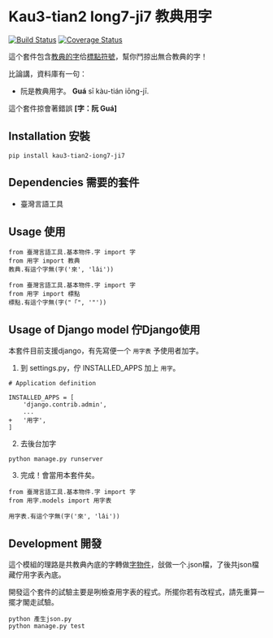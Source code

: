# Kau3-tian2 Iong7-ji7 教典用字
[![Build Status](https://travis-ci.org/i3thuan5/kau3-tian2_iong7-ji7.svg?branch=master)](https://travis-ci.org/i3thuan5/kau3-tian2_iong7-ji7)
[![Coverage Status](https://coveralls.io/repos/github/i3thuan5/kau3-tian2_iong7-ji7/badge.svg?branch=master)](https://coveralls.io/github/i3thuan5/kau3-tian2_iong7-ji7?branch=master)

這个套件包含[教典的字](https://github.com/g0v/moedict-data-twblg/tree/master/uni)佮[標點符號](https://language.moe.gov.tw/001/upload/files/site_content/m0001/hau/c2.htm)，幫你鬥掠出無合教典的字！

比論講，資料庫有一句：
* 阮是教典用字。 **Guá** sī kàu-tián iōng-jī. 

這个套件掠會著錯誤 **[字：阮 Guá]**

## Installation 安裝

```
pip install kau3-tian2-iong7-ji7
```

## Dependencies 需要的套件

* 臺灣言語工具


## Usage 使用
```
from 臺灣言語工具.基本物件.字 import 字
from 用字 import 教典
教典.有這个字無(字('來', 'lâi'))
```

```
from 臺灣言語工具.基本物件.字 import 字
from 用字 import 標點
標點.有這个字無(字("「", '"'))
```

## Usage of Django model 佇Django使用

本套件目前支援django，有先寫便一个 `用字表` 予使用者加字。

1. 到 settings.py，佇 INSTALLED_APPS 加上 `用字`。

```
# Application definition

INSTALLED_APPS = [
    'django.contrib.admin',
    ...
+   '用字',
]
```

2. 去後台加字

```
python manage.py runserver
```

3. 完成！會當用本套件矣。

```
from 臺灣言語工具.基本物件.字 import 字
from 用字.models import 用字表

用字表.有這个字無(字('來', 'lâi'))
```

## Development 開發

這个模組的理路是共教典內底的字轉做[字物件](https://github.com/i3thuan5/tai5-uan5_gian5-gi2_kang1-ku7/blob/master/%E6%96%87%E4%BB%B6/%E5%9F%BA%E6%9C%AC%E7%89%A9%E4%BB%B6.md#%E4%B8%8A%E6%89%8B)，敆做一个.json檔，了後共json檔藏佇用字表內底。

開發這个套件的試驗主要是咧檢查用字表的程式。所擺你若有改程式，請先重算一擺才閣走試驗。

```
python 產生json.py
python manage.py test
```



